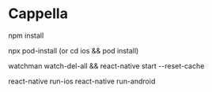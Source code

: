 # Cappella

npm install

npx pod-install (or cd ios && pod install)

watchman watch-del-all && react-native start --reset-cache

react-native run-ios
react-native run-android
